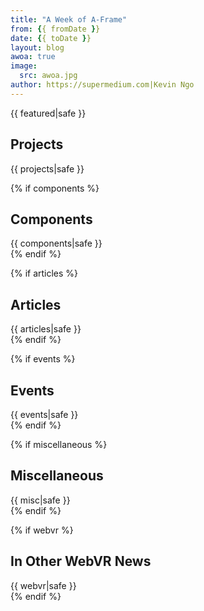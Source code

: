 ```yaml
---
title: "A Week of A-Frame"
from: {{ fromDate }}
date: {{ toDate }}
layout: blog
awoa: true
image:
  src: awoa.jpg
author: https://supermedium.com|Kevin Ngo
---
```


<script async src="//platform.twitter.com/widgets.js" charset="utf-8"></script>

<div class="tweets tweets-feature">
  {{ featured|safe }}
</div>

<!-- more -->

## Projects

<div class="tweets">
  {{ projects|safe }}
</div>

{% if components %}
## Components

<div class="tweets">
  {{ components|safe }}
</div>
{% endif %}

{% if articles %}
## Articles

<div class="tweets">
  {{ articles|safe }}
</div>
{% endif %}

{% if events %}
## Events

<div class="tweets">
  {{ events|safe }}
</div>
{% endif %}

{% if miscellaneous %}
## Miscellaneous

<div class="tweets">
  {{ misc|safe }}
</div>
{% endif %}

{% if webvr %}
## In Other WebVR News

<div class="tweets">
  {{ webvr|safe }}
</div>
{% endif %}
